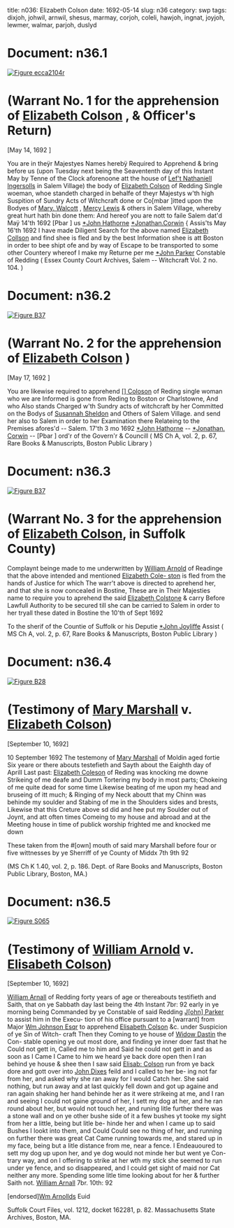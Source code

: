 title: n036: Elizabeth Colson
date: 1692-05-14
slug: n36
category: swp
tags: dixjoh, johwil, arnwil, shesus, marmay, corjoh, coleli, hawjoh, ingnat, joyjoh, lewmer, walmar, parjoh, duslyd




<div markdown class="doc" id="n36.1">

# Document: n36.1



<span markdown class="figure">[![Figure ecca2104r](archives/ecca/thumb/ecca2104r.jpg)](archives/ecca/large/ecca2104r.jpg)</span>


# (Warrant No. 1 for the apprehension of [Elizabeth Colson](/tag/coleli.html) , & Officer's Return)

[May 14, 1692 ]

You are in theÿr Majestyes Names herebÿ Required to Apprehend  & bring before us (upon Tuesday next being the Seavententh day of  this Instant May by Tenne of the Clock aforenoone att the house of  [Lef't Nathaniell Ingersolls](/tag/ingnat.html) in Salem Village) the body of [Elizabeth Colson](/tag/coleli.html) of Redding Single woeman, whoe standeth charged in behalfe  of theyr Majestys w'th high Suspition of Sundry Acts of Witchcraft  done or Co[mbar ]itted upon the Bodyes of [Mary. Walcott](/tag/walmar.html) , [Mercy Lewis](/tag/lewmer.html)  & others in Salem Village, whereby great hurt hath bin done them:  And hereof you are nott to faile
Salem  dat'd Maÿ 14'th 1692   [Pbar ] us  [*John Hathorne](/tag/hawjoh.html)  [*Jonathan.Corwin](/tag/corjoh.html) {  Assis'ts May 16'th 1692 I have made Diligent Search for the above named [Elizabeth Collson](/tag/coleli.html)  and find shee is fled and by the best Information shee is att Boston  in order to bee shipt ofe and by way of Escape to be transported to  some other Countery whereof I make my Returne per me [*John Parker](/tag/parjoh.html) Constable of  Redding ( Essex County Court Archives, Salem -- Witchcraft Vol. 2 no. 104. )

</div>



<div markdown class="doc" id="n36.2">

# Document: n36.2



<span markdown class="figure">[![Figure B37](archives/BPL/gifs/B37.gif)](archives/BPL/LARGE/B37.jpg)</span>


# (Warrant No. 2 for the apprehension of [Elizabeth Colson](/tag/coleli.html) )

[May 17, 1692 ]

You are likewise required to apprehend [[] Coloson](/tag/coleli.html) of Reding  single woman who we are Informed is gone from Reding to Boston  or Charlstowne, And who Also stands Charged w'th Sundry acts of  witchcraft by her Committed on the Bodys of [Susannah Sheldon](/tag/shesus.html) and  Others of Salem Village. and send her also to Salem in order to her  Examination there Relateing to the Premises afores'd --
Salem.  17'th 3 mo 1692  [*John Hathorne](/tag/hawjoh.html) --  [*Jonathan. Corwin](/tag/corjoh.html) --  [Pbar ] ord'r of the Govern'r & Councill ( MS Ch A, vol. 2, p. 67, Rare Books & Manuscripts, Boston Public Library )

</div>



<div markdown class="doc" id="n36.3">

# Document: n36.3



<span markdown class="figure">[![Figure B37](archives/BPL/gifs/B37.gif)](archives/BPL/LARGE/B37.jpg)</span>


# (Warrant No. 3 for the apprehension of [Elizabeth Colson](/tag/coleli.html), in Suffolk County)

Complaynt beinge made to me underwritten by [William Arnold](/tag/arnwil.html)  of Readinge that the above intended and mentioned [Elizabeth Cole- ston](/tag/coleli.html) is fled from the hands of Justice for which The warr't above is  directed to aprehend her, and that she is now concealed in Bostine,  These are in Their Majesties name to require you to aprehend the  said [Elizabeth Colstone](/tag/coleli.html) & carry Before Lawfull Authority to be  secured till she can be carried to Salem in order to her tryall these  dated in Bostine the 10'th of Sept 1692 

To the sherif of the Countie of Suffolk  or his Deputie
[*John Joyliffe](/tag/joyjoh.html)  Assist ( MS Ch A, vol. 2, p. 67, Rare Books & Manuscripts, Boston Public Library )

</div>



<div markdown class="doc" id="n36.4">

# Document: n36.4



<span markdown class="figure">[![Figure B28](archives/BPL/gifs/B28.gif)](archives/BPL/LARGE/B28.jpg)</span>


# (Testimony of [Mary Marshall](/tag/marmay.html) v. [Elizabeth Colson](/tag/coleli.html))

[September 10, 1692]

10 September 1692 The testemony of [Mary Marshall](/tag/marmay.html) of Moldin aged fortie Six yeare or there abouts testefieth and Sayth about the Eaighth day of Aprill Last past: [Elizabeth Coleson](/tag/coleli.html) of Reding was knocking me downe Strikeing of me deafe and Dumm Tortering my body in most parts; Chokeing of me quite dead for some time Likewise beating of me upon my head and bruseing of itt much; & Ringing of my Neck aboutt that my Chinn was behinde my soulder and Stabing of me in the Shoulders sides and brests, Likewise that this Creture above sd did and hee put my Soulder out of Joynt, and att often times Comeing to my house and abroad and at the Meeting house in time of publick worship frighted me and knocked me down

These taken from the #[own] mouth of said mary Marshall before four or five wittnesses by ye Sherriff of ye County of Middx 7th 9th 92

(MS Ch K 1.40, vol. 2, p. 186. Dept. of Rare Books and Manuscripts, Boston Public Library, Boston, MA.)


</div>



<div markdown class="doc" id="n36.5">

# Document: n36.5



<span markdown class="figure">[![Figure S065](archives/Suffolk/small/S065.jpg)](archives/Suffolk/large/S065.jpg)</span>


# (Testimony of [William Arnold](/tag/arnwil.html) v. [Elisabeth Colson](/tag/coleli.html))

[September 10, 1692]

[William Arnall](/tag/arnwil.html) of Redding forty years of age or thereabouts testifieth and Saith, that on ye Sabbath day last being the 4th Instant 7br: 92 early in ye morning being Commanded by ye Constable of said Redding [J[ohn] Parker](/tag/parjoh.html) to assist him in the Execu- tion of his office pursuant to a [warrant] from Major [Wm Johnson Esqr](/tag/johwil.html) to apprehend [Elisabeth Colson](/tag/coleli.html) &c. under Suspicion of ye Sin of Witch- craft Then they Coming to ye house of [Widow Dastin](/tag/duslyd.html) the Con- stable opening ye out most dore, and finding ye inner doer fast that he Could not gett in, Called me to him and Said he could not gett in and as soon as I Came I Came to him we heard ye back dore open then I ran behind ye house & shee then I saw said [Elisab: Colson](/tag/coleli.html) run from ye back dore and gott over into [John Dixes](/tag/dixjoh.html) feild and I called to her be- ing not far from her, and asked why she ran away for I would Catch her. She said nothing, but run away and at last quickly fell down and got up againe and ran again shaking her hand behinde her as it were strikeing at me, and I ran and seeing I could not gaine ground of her, I sett my dog at her, and he ran round about her, but would not touch her, and runing litle further there was a stone wall and on ye other bushe side of it a few bushes yt tooke my sight from her a little, being but litle be- hinde her and when I came up to said Bushes I lookt into them, and Could Could see no thing of her, and running on further there was great Cat Came running towards me, and stared up in my face, being but a litle distance from me, near a fence. I Endeauoured to sett my dog up upon her, and ye dog would not minde her but went ye Con- trary way, and on I offering to strike at her wth my stick she seemed to run under ye fence, and so disappeared, and I could get sight of maid nor Cat neither any more. Spending some litle time looking about for her & further Saith not. [William Arnall](/tag/arnwil.html) 7br. 10th: 92

[endorsed][Wm Arnollds](/tag/arnwil.html) Euid

Suffolk Court Files, vol. 1212, docket 162281, p. 82. Massachusetts State Archives, Boston, MA.


</div>

